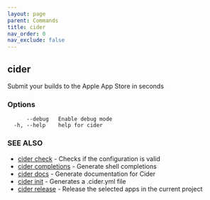 ```yaml
---
layout: page
parent: Commands
title: cider
nav_order: 0
nav_exclude: false
---
```


## cider

Submit your builds to the Apple App Store in seconds

### Options

```
      --debug   Enable debug mode
  -h, --help    help for cider
```

### SEE ALSO

* [cider check](/commands/cider_check/)	 - Checks if the configuration is valid
* [cider completions](/commands/cider_completions/)	 - Generate shell completions
* [cider docs](/commands/cider_docs/)	 - Generate documentation for Cider
* [cider init](/commands/cider_init/)	 - Generates a .cider.yml file
* [cider release](/commands/cider_release/)	 - Release the selected apps in the current project

